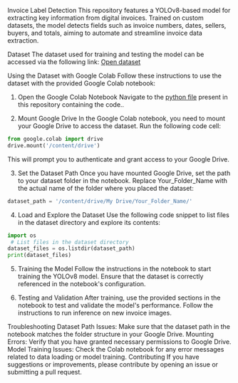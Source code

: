 Invoice Label Detection
This repository features a YOLOv8-based model for extracting key information from digital invoices. Trained on custom datasets, the model detects fields such as invoice numbers, dates, sellers, buyers, and totals, aiming to automate and streamline invoice data extraction.

Dataset
The dataset used for training and testing the model can be accessed via the following link:
[Open dataset](https://drive.google.com/drive/folders/1BmU_WXsHq7RA6jnAFzcrl61vnG-HRUx9?usp=drive_link)


Using the Dataset with Google Colab
Follow these instructions to use the dataset with the provided Google Colab notebook:

1. Open the Google Colab Notebook
Navigate to the [python file](Invoice_label_extraction.ipynb) present in this repository containing the code..

2. Mount Google Drive
In the Google Colab notebook, you need to mount your Google Drive to access the dataset.
 Run the following code cell:
```python
from google.colab import drive
drive.mount('/content/drive')
```

This will prompt you to authenticate and grant access to your Google Drive.

3. Set the Dataset Path
Once you have mounted Google Drive, set the path to your dataset folder in the notebook. Replace Your_Folder_Name with the actual name of the folder where you placed the dataset:
```python
dataset_path = '/content/drive/My Drive/Your_Folder_Name/'
 ```

4. Load and Explore the Dataset
Use the following code snippet to list files in the dataset directory and explore its contents:
```python
import os
 # List files in the dataset directory
dataset_files = os.listdir(dataset_path)
print(dataset_files)
 ```

5. Training the Model
Follow the instructions in the notebook to start training the YOLOv8 model. Ensure that the dataset is correctly referenced in the notebook's configuration.

6. Testing and Validation
After training, use the provided sections in the notebook to test and validate the model's performance. Follow the instructions to run inference on new invoice images.

Troubleshooting
Dataset Path Issues: Make sure that the dataset path in the notebook matches the folder structure in your Google Drive.
Mounting Errors: Verify that you have granted necessary permissions to Google Drive.
Model Training Issues: Check the Colab notebook for any error messages related to data loading or model training.
Contributing
If you have suggestions or improvements, please contribute by opening an issue or submitting a pull request.
